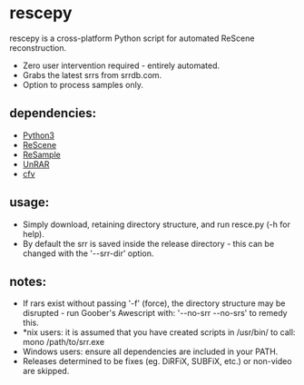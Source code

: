 rescepy
=====

rescepy is a cross-platform Python script for automated ReScene reconstruction.

* Zero user intervention required - entirely automated.
* Grabs the latest srrs from srrdb.com.
* Option to process samples only.

## dependencies:

* [Python3][python]
* [ReScene][rescene]
* [ReSample][resample]
* [UnRAR][unrar]
* [cfv][cfv]


## usage:

* Simply download, retaining directory structure, and run resce.py (-h for help).
* By default the srr is saved inside the release directory - this can be changed with the '--srr-dir' option.


## notes:

* If rars exist without passing '-f' (force), the directory structure may be disrupted - run Goober's Awescript with: '--no-srr --no-srs' to remedy this.
* *nix users: it is assumed that you have created scripts in /usr/bin/ to call: mono /path/to/srr.exe
* Windows users: ensure all dependencies are included in your PATH.
* Releases determined to be fixes (eg. DiRFiX, SUBFiX, etc.) or non-video are skipped.

[python]: http://www.python.org/
[rescene]: http://www.srrdb.com/software.php
[resample]: http://www.srrdb.com/software.php
[unrar]: http://www.rarlab.com/
[cfv]: http://cfv.sourceforge.net/

